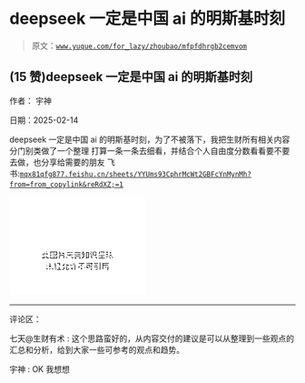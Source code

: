 # deepseek 一定是中国 ai 的明斯基时刻

> 原文：[`www.yuque.com/for_lazy/zhoubao/mfpfdhrgb2cemvom`](https://www.yuque.com/for_lazy/zhoubao/mfpfdhrgb2cemvom)

## (15 赞)deepseek 一定是中国 ai 的明斯基时刻

作者： 宇神

日期：2025-02-14

deepseek 一定是中国 ai 的明斯基时刻，为了不被落下，我把生财所有相关内容分门别类做了一个整理
打算一条一条去细看，并结合个人自由度分数看看要不要去做，也分享给需要的朋友
飞书:[`mqx81qfg877.feishu.cn/sheets/YYUms93CphrMcWt2GBFcYnMynMh?from=from_copylink&reRdXZ;=1`](https://mqx81qfg877.feishu.cn/sheets/YYUms93CphrMcWt2GBFcYnMynMh?from=from_copylink&reRdXZ;=1)

![](img/9c60764cbaa46e9575dce3b55be03b86.png "None")

* * *

评论区：

七天@生财有术 : 这个思路蛮好的，从内容交付的建议是可以从整理到一些观点的汇总和分析，给到大家一些可参考的观点和趋势。

宇神 : OK 我想想